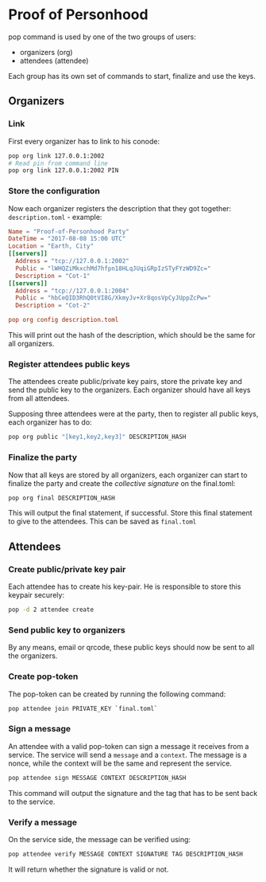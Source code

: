 # Proof of Personhood

pop command is used by one of the two groups of users:

- organizers (org)
- attendees (attendee)

Each group has its own set of commands to start, finalize and use the keys.

## Organizers

### Link

First every organizer has to link to his conode:

```bash
pop org link 127.0.0.1:2002
# Read pin from command line
pop org link 127.0.0.1:2002 PIN
```

### Store the configuration

Now each organizer registers the description that they got together:
`description.toml` - example:

```toml
Name = "Proof-of-Personhood Party"
DateTime = "2017-08-08 15:00 UTC"
Location = "Earth, City"
[[servers]]
  Address = "tcp://127.0.0.1:2002"
  Public = "lWHQZiMkxchMd7hfpn18HLqJUqiGRpIzSTyFYzWD9Zc="
  Description = "Cot-1"
[[servers]]
  Address = "tcp://127.0.0.1:2004"
  Public = "hbCeQID3RhQ0tVI8G/XkmyJv+Xr8qosVpCyJUppZcPw="
  Description = "Cot-2"
```

```toml
pop org config description.toml
```

This will print out the hash of the description, which should be the same
for all organizers.

### Register attendees public keys

The attendees create public/private key pairs, store the private key
and send the public key to the organizers. Each organizer should have
all keys from all attendees.

Supposing three attendees were at the party, then to register all public keys, 
each organizer has to do:

```bash
pop org public "[key1,key2,key3]" DESCRIPTION_HASH 
```

### Finalize the party

Now that all keys are stored by all organizers, each organizer can start
to finalize the party and create the _collective signature_ on the
final.toml:

```bash
pop org final DESCRIPTION_HASH
```

This will output the final statement, if successful. Store this final
statement to give to the attendees. This can be saved as `final.toml`

## Attendees

### Create public/private key pair

Each attendee has to create his key-pair. He is responsible to store
this keypair securely:

```bash
pop -d 2 attendee create
```

### Send public key to organizers

By any means, email or qrcode, these public keys should now be sent to 
all the organizers.

### Create pop-token

The pop-token can be created by running the following command:

```bash
pop attendee join PRIVATE_KEY `final.toml`
```

### Sign a message

An attendee with a valid pop-token can sign a message it receives from
a service. The service will send a `message` and a `context`. The message
is a nonce, while the context will be the same and represent the service.

```bash
pop attendee sign MESSAGE CONTEXT DESCRIPTION_HASH
```

This command will output the signature and the tag that has to be
sent back to the service.

### Verify a message

On the service side, the message can be verified using:

```bash
pop attendee verify MESSAGE CONTEXT SIGNATURE TAG DESCRIPTION_HASH
```

It will return whether the signature is valid or not.

